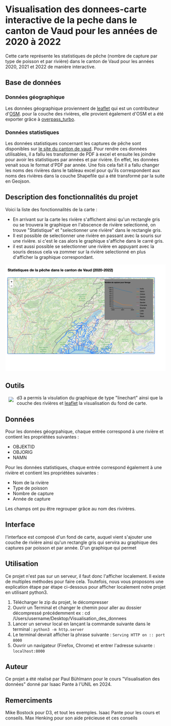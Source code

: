 # Visualisation des donnees-carte interactive de la peche dans le canton de Vaud pour les années de 2020 à 2022

Cette carte représente les statistiques de pêche (nombre de capture par type de poisson et par rivière) dans le canton de Vaud pour les années 2020, 2021 et 2022 de manière interactive. 

## Base de données
### Données géographique
Les données géographique proviennent de [leaflet](https://leafletjs.com/) qui est un contributeur  d'[OSM](https://www.openstreetmap.org/). pour la couche des rivières, elle provient également d'OSM et a été exporter grâce à [overpass_turbo](https://overpass-turbo.eu/).
### Données statistiques
Les données statistiques concernant les captures de pêche sont disponibles sur [le site du canton de vaud](https://www.vd.ch/environnement/biodiversite-et-paysage/peche-1#c2028692). Pour rendre ces données utilisables, il a fallu les transformer de PDF à excel et ensuite les joindre pour avoir les statistiques par années et par rivière. En effet, les données venait sous le format d'PDF par année. Une fois cela fait il a fallu changer les noms des rivières dans le tableau excel pour qu'ils correspondent aux noms des rivières dans la couche Shapefile qui a été transformé par la suite en Geojson.

## Description des fonctionnalités du projet

Voici la liste des fonctionnalités de la carte :
- En arrivant sur la carte les rivière s'affichent ainsi qu'un rectangle gris ou se trouvera le graphique en l'abscence de rivière selectionné, on trouve "Statistique" et "selectionner une rivière" dans le rectangle gris.
- Il est possible de selectionner une rivière en passant avec la souris sur une rivière. si c'est le cas alors le graphique s'affiche dans le carré gris.
- il est aussi possible se selectionner une rivière en appuyant avec la souris dessus cela va zommer sur la rivière selectionné en plus d'afficher la graphique correspondant.

![](img/exemple_utilisation.png)

## Outils

<a href="https://d3js.org"><img src="https://d3js.org/logo.svg" align="left" hspace="10" vspace="6"></a>

d3 a permis la visulation du graphique de type "linechart" ainsi que la couche des rivières et [leaflet](https://leafletjs.com/) la visualisation du fond de carte.

## Données

Pour les données géogrpahique, chaque entrée correspond à une rivière et contient les propriétées suivantes :
- OBJEKTID
- OBJORIG
- NAMN

Pour les données statistiques, chaque entrée correspond également à une rivière et contient les propriétées suivantes :
- Nom de la rivière
- Type de poisson
- Nombre de capture
- Année de capture

Les champs ont pu être regrouper grâce au nom des rivirères.

## Interface

l'interface est composé d'un fond de carte, auquel vient s'ajouter une couche de rivière ainsi qu'un rectangle gris qui servira au graphique des captures par poisson et par année. D'un graphique qui permet

## Utilisation

Ce projet n'est pas sur un serveur, il faut donc l'afficher localement. Il existe de multiples méthodes pour faire cela. Toutefois, nous vous proposons une explication étape par étape ci-dessous pour afficher localement notre projet en utilisant python3.
1. Télécharger le zip du projet, le décompresser
2. Ouvrir un Terminal et changer le chemin pour aller au dossier décompressé précédemment
ex : cd /Users/username/Desktop/Visualisation_des_donnees
3. Lancer un serveur local en lançant la commande suivante dans le terminal : `python3 -m http.server`
4. Le terminal devrait afficher la phrase suivante : `Serving HTTP on :: port 8000`
5. Ouvrir un navigateur (Firefox, Chrome) et entrer l'adresse suivante : `localhost:8000`

## Auteur

Ce projet a été réalisé par Paul Bühlmann pour le cours "Visualisation des données" donné par Isaac Pante à l'UNIL en 2024.

## Remerciments

Mike Bostock pour D3, et tout les exemples.
Isaac Pante pour les cours et conseils.
Max Henking pour son aide précieuse et ces conseils
